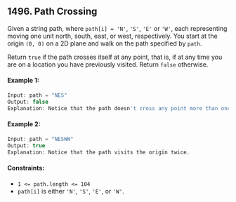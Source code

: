 ## 1496. Path Crossing

Given a string path, where `path[i] = 'N'`, `'S'`, `'E'` or `'W'`, each representing moving one unit north, south, east, or west, respectively. You start at the origin `(0, 0)` on a 2D plane and walk on the path specified by `path`.

Return `true` if the path crosses itself at any point, that is, if at any time you are on a location you have previously visited. Return `false` otherwise.

#### Example 1:
```js
Input: path = "NES"
Output: false 
Explanation: Notice that the path doesn't cross any point more than once.
```
#### Example 2:
```js
Input: path = "NESWW"
Output: true
Explanation: Notice that the path visits the origin twice.
```
#### Constraints:
- `1 <= path.length <= 104`
- `path[i]` is either `'N'`, `'S'`, `'E'`, or `'W'`.